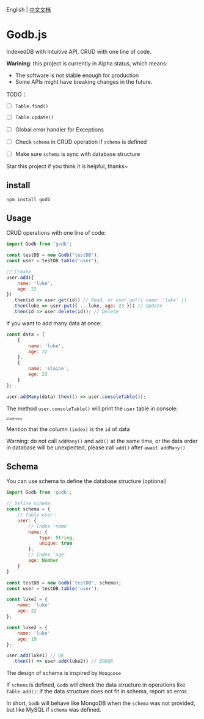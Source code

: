 English | [中文文档]("./docs/README-zh.md")
# Godb.js

IndexedDB with Intuitive API, CRUD with one line of code.



**Warining**: this project is currently in Alpha status, which means:

- The software is not stable enough for production
- Some APIs might have breaking changes in the future.



TODO：

- [ ] `Table.find()`
- [ ] `Table.update()`
- [ ] Global error handler for Exceptions
- [ ] Check `schema` in CRUD operation if `schema` is defined
- [ ] Make sure `schema` is sync with database structure


Star this project if you think it is helpful, thanks~


## install

```
npm install godb
```



## Usage

CRUD operations with one line of code:

``` javascript
import Godb from 'godb';

const testDB = new Godb('testDB');
const user = testDB.table('user');

// Create
user.add({
    name: 'luke',
    age: 22
})
  .then(id => user.get(id)) // Read, or user.get({ name: 'luke' })
  .then(luke => user.put({ ...luke, age: 23 })) // Update
  .then(id => user.delete(id)); // Delete
```

If you want to add many data at once:
``` javascript
const data = [
    {
        name: 'luke',
        age: 22
    },
    {
        name: 'elaine',
        age: 23
    }
];

user.addMany(data).then(() => user.consoleTable());
```

The method `user.consoleTable()` will print the `user` table in console:

<img src="https://cdn.lukerr.com/docs/godb/add-many.png" alt="add-many" style="zoom:50%;" />

Mention that the column `(index)` is the `id` of data

Warning: do not call `addMany()` and `add()` at the same time,
or the data order in database will be unexpected,
please call `add()` after `await addMany()`


## Schema

You can use schema to define the database structure (optional)

``` javascript
import Godb from 'godb';

// Define schema
const schema = {
    // Table user：
    user: {
        // Index 'name'
        name: {
            type: String,
            unique: true
        },
        // Index 'age'
        age: Number
    }
}

const testDB = new Godb('testDB', schema);
const user = testDB.table('user');

const luke1 = {
    name: 'luke'
    age: 22
};

const luke2 = {
    name: 'luke'
    age: 19
};

user.add(luke1) // OK
  .then(() => user.add(luke2)) // ERROR
```

The design of schema is inspired by `Mongoose`

If `schema` is defined, `Godb` will check the data structure in operations like `Table.add()`: if the data structure does not fit in schema, report an error.

In short, `Godb` will behave like MongoDB when the
`schema` was not provided, but like MySQL if `schema` was defined.
